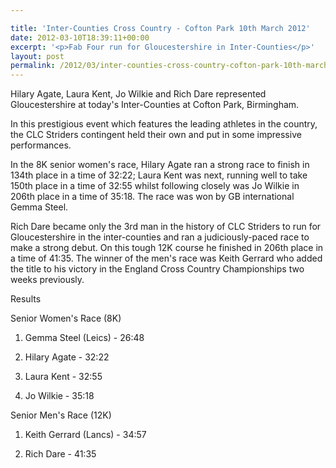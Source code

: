 ```yaml
---

title: 'Inter-Counties Cross Country - Cofton Park 10th March 2012'
date: 2012-03-10T18:39:11+00:00
excerpt: '<p>Fab Four run for Gloucestershire in Inter-Counties</p>'
layout: post
permalink: /2012/03/inter-counties-cross-country-cofton-park-10th-march-2012/
---
```

</p> 

Hilary Agate, Laura Kent, Jo Wilkie and Rich Dare represented Gloucestershire at today's Inter-Counties at Cofton Park, Birmingham.

In this prestigious event which features the leading athletes in the country, the CLC Striders contingent held their own and put in some impressive performances.

In the 8K senior women's race, Hilary Agate ran a strong race to finish in 134th place in a time of 32:22; Laura Kent was next, running well to take 150th place in a time of 32:55 whilst following closely was Jo Wilkie in 206th place in a time of 35:18. The race was won by GB international Gemma Steel.

Rich Dare became only the 3rd man in the history of CLC Striders to run for Gloucestershire in the inter-counties and ran a judiciously-paced race to make a strong debut. On this tough 12K course he finished in 206th place in a time of 41:35. The winner of the men's race was Keith Gerrard who added the title to his victory in the England Cross Country Championships two weeks previously.

Results

Senior Women's Race (8K)

1) Gemma Steel (Leics) - 26:48

134) Hilary Agate - 32:22

150) Laura Kent - 32:55

206) Jo Wilkie - 35:18

Senior Men's Race (12K)

1) Keith Gerrard (Lancs) - 34:57

206) Rich Dare - 41:35</p>
